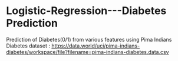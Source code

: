# Logistic-Regression---Diabetes Prediction 

Prediction of Diabetes(0/1) from various features using Pima Indians Diabetes dataset : https://data.world/uci/pima-indians-diabetes/workspace/file?filename=pima-indians-diabetes.data.csv 
